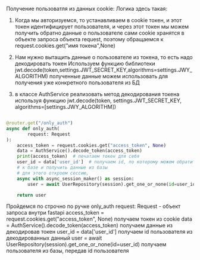 Получение пользоватля из данных cookie:
Логика здесь такая:

1) Когда мы авторизуемся, то устанавливаем в cookie токен, и этот токен
   идентифицирует пользователя, и через этот токен мы можем получить обратно данные о пользователе
   сами cookie хранятся в объекте запроса объекта request, поэтому обращаемся
   к request.cookies.get("имя токена",None)
2) Нам нужно вытащить данные о пользователе из токена, то есть надо декодировать токен
   Используем функцию библиотеки jwt.decode(token,settings.JWT_SECRET_KEY,algorithms=settings.JWY_ALGORITHM)
   полученные данные можем использовать для получения уже конкретного пользователя
   из БД

1) в классе AuthService реализовать метод декодирования токена используя
   функцию jwt.decode(token, settings.JWT_SECRET_KEY, algorithms=[settings.JWY_ALGORITHM])

```python

@router.get("/only_auth")
async def only_auth(
        request: Request
):
    access_token = request.cookies.get("access_token", None)
    data = AuthService().decode_token(access_token)
    print(access_token)  # печатаем токен для себя
    user_id = data['user_id']  # получаем id, по которому можем обратиться
    # к базе и получить данные из базы
    # для этого откроем сессию,
    async with async_session_maker() as session:
        user = await UserRepository(session).get_one_or_none(id=user_id)

    return user
```

Пройдемся по строчно по ручке only_auth
request: Request - объект запроса внутри fastapi
access_token = request.cookies.get("access_token", None) получаем токен из cookie
data = AuthService().decode_token(access_token) получаем данные из декодировав токен
user_id = data['user_id'] получаем id пользователя из декодированных данный
user = await UserRepository(session).get_one_or_none(id=user_id) получаем
пользователя из базы, передав id пользователя